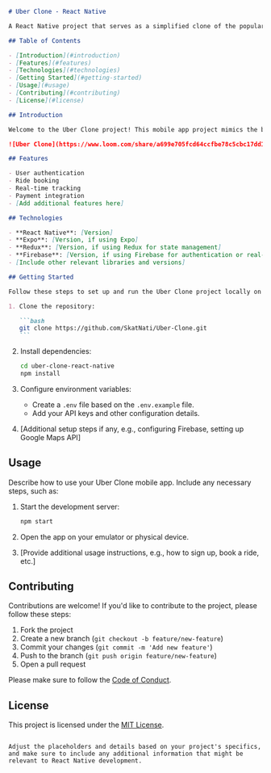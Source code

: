 ````markdown
# Uber Clone - React Native

A React Native project that serves as a simplified clone of the popular ridesharing app Uber. This project is designed for educational purposes to help developers learn and practice building mobile applications using React Native.

## Table of Contents

- [Introduction](#introduction)
- [Features](#features)
- [Technologies](#technologies)
- [Getting Started](#getting-started)
- [Usage](#usage)
- [Contributing](#contributing)
- [License](#license)

## Introduction

Welcome to the Uber Clone project! This mobile app project mimics the basic functionalities of Uber, providing a hands-on experience for React Native developers to explore the world of mobile app development.

![Uber Clone](https://www.loom.com/share/a699e705fcd64ccfbe78c5cbc17dd1a8?sid=86684d22-661c-422d-983b-4d9a80a9dd2a)

## Features

- User authentication
- Ride booking
- Real-time tracking
- Payment integration
- [Add additional features here]

## Technologies

- **React Native**: [Version]
- **Expo**: [Version, if using Expo]
- **Redux**: [Version, if using Redux for state management]
- **Firebase**: [Version, if using Firebase for authentication or real-time updates]
- [Include other relevant libraries and versions]

## Getting Started

Follow these steps to set up and run the Uber Clone project locally on your development machine.

1. Clone the repository:

   ```bash
   git clone https://github.com/SkatNati/Uber-Clone.git
   ```
````

2. Install dependencies:

   ```bash
   cd uber-clone-react-native
   npm install
   ```

3. Configure environment variables:

   - Create a `.env` file based on the `.env.example` file.
   - Add your API keys and other configuration details.

4. [Additional setup steps if any, e.g., configuring Firebase, setting up Google Maps API]

## Usage

Describe how to use your Uber Clone mobile app. Include any necessary steps, such as:

1. Start the development server:

   ```bash
   npm start
   ```

2. Open the app on your emulator or physical device.

3. [Provide additional usage instructions, e.g., how to sign up, book a ride, etc.]

## Contributing

Contributions are welcome! If you'd like to contribute to the project, please follow these steps:

1. Fork the project
2. Create a new branch (`git checkout -b feature/new-feature`)
3. Commit your changes (`git commit -m 'Add new feature'`)
4. Push to the branch (`git push origin feature/new-feature`)
5. Open a pull request

Please make sure to follow the [Code of Conduct](CODE_OF_CONDUCT.md).

## License

This project is licensed under the [MIT License](LICENSE).

```

Adjust the placeholders and details based on your project's specifics, and make sure to include any additional information that might be relevant to React Native development.
```
